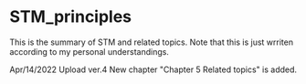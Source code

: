# STM_principles
This is the summary of STM and related topics.
Note that this is just wrriten according to my personal understandings.

Apr/14/2022
  Upload ver.4 
    New chapter "Chapter 5 Related topics" is added.
